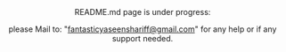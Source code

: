 <div align=center>
README.md page is under progress:

please Mail to: "fantasticyaseenshariff@gmail.com" for any help or if any support needed.
</div>